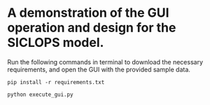# A demonstration of the GUI operation and design for the SICLOPS model.

Run the following commands in terminal to download the necessary requirements, and open the GUI with the provided sample data.

<code>pip install -r requirements.txt</code>

<code>python execute_gui.py</code>

